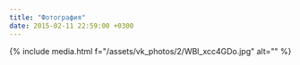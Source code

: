 ```yaml
---
title: "Фотография"
date: 2015-02-11 22:59:00 +0300
---
```



{% include media.html f="/assets/vk_photos/2/WBl_xcc4GDo.jpg" alt="" %}
